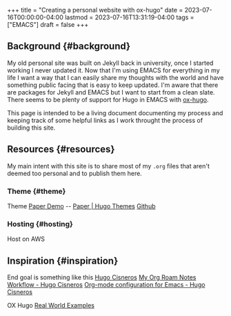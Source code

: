 +++
title = "Creating a personal website with ox-hugo"
date = 2023-07-16T00:00:00-04:00
lastmod = 2023-07-16T13:31:19-04:00
tags = ["EMACS"]
draft = false
+++

## Background {#background}

My old personal site was built on Jekyll back in university, once I started working I never updated it.  Now that I'm using EMACS for everything in my life I want a way that I can easily share my thoughts with the world and have something public facing that is easy to keep updated.  I'm aware that there are packages for Jekyll and EMACS but I want to start from a clean slate.  There seems to be plenty of support for Hugo in EMACS with [ox-hugo](https://ox-hugo.scripter.co/).

This page is intended to be a living document documenting my process and keeping track of some helpful links as I work throught the process of building this site.


## Resources {#resources}

My main intent with this site is to share most of my `.org` files that aren't deemed too personal and to publish them here.


### Theme {#theme}

Theme [Paper Demo](https://hugo-paper.vercel.app/) --  [Paper | Hugo Themes](https://themes.gohugo.io/themes/hugo-paper/)  [Github](https://github.com/nanxiaobei/hugo-paper)


### Hosting {#hosting}

Host on AWS


## Inspiration {#inspiration}

End goal is something like this [Hugo Cisneros](https://hugocisneros.com/)
[My Org Roam Notes Workflow - Hugo Cisneros](https://hugocisneros.com/blog/my-org-roam-notes-workflow/)
[Org-mode configuration for Emacs - Hugo Cisneros](https://hugocisneros.com/org-config/)

OX Hugo [Real World Examples](https://ox-hugo.scripter.co/doc/examples/)

